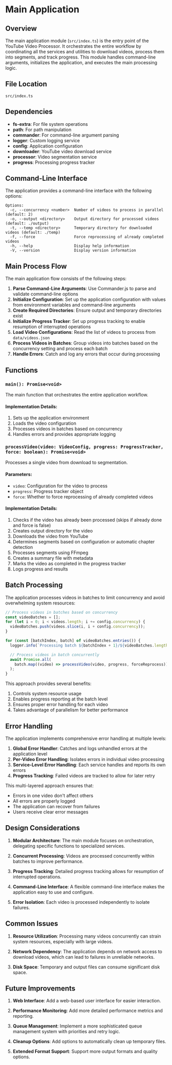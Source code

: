 # Main Application

## Overview

The main application module (`src/index.ts`) is the entry point of the YouTube Video Processor. It orchestrates the entire workflow by coordinating all the services and utilities to download videos, process them into segments, and track progress. This module handles command-line arguments, initializes the application, and executes the main processing logic.

## File Location

`src/index.ts`

## Dependencies

- **fs-extra**: For file system operations
- **path**: For path manipulation
- **commander**: For command-line argument parsing
- **logger**: Custom logging service
- **config**: Application configuration
- **downloader**: YouTube video download service
- **processor**: Video segmentation service
- **progress**: Processing progress tracker

## Command-Line Interface

The application provides a command-line interface with the following options:

```
Options:
  -c, --concurrency <number>  Number of videos to process in parallel (default: 2)
  -o, --output <directory>    Output directory for processed videos (default: ./output)
  -t, --temp <directory>      Temporary directory for downloaded videos (default: ./temp)
  -f, --force                 Force reprocessing of already completed videos
  -h, --help                  Display help information
  -V, --version               Display version information
```

## Main Process Flow

The main application flow consists of the following steps:

1. **Parse Command-Line Arguments**: Use Commander.js to parse and validate command-line options
2. **Initialize Configuration**: Set up the application configuration with values from environment variables and command-line arguments
3. **Create Required Directories**: Ensure output and temporary directories exist
4. **Initialize Progress Tracker**: Set up progress tracking to enable resumption of interrupted operations
5. **Load Video Configurations**: Read the list of videos to process from `data/videos.json`
6. **Process Videos in Batches**: Group videos into batches based on the concurrency setting and process each batch
7. **Handle Errors**: Catch and log any errors that occur during processing

## Functions

### `main(): Promise<void>`

The main function that orchestrates the entire application workflow.

#### Implementation Details:

1. Sets up the application environment
2. Loads the video configuration
3. Processes videos in batches based on concurrency
4. Handles errors and provides appropriate logging

### `processVideo(video: VideoConfig, progress: ProgressTracker, force: boolean): Promise<void>`

Processes a single video from download to segmentation.

#### Parameters:

- `video`: Configuration for the video to process
- `progress`: Progress tracker object
- `force`: Whether to force reprocessing of already completed videos

#### Implementation Details:

1. Checks if the video has already been processed (skips if already done and force is false)
2. Creates output directory for the video
3. Downloads the video from YouTube
4. Determines segments based on configuration or automatic chapter detection
5. Processes segments using FFmpeg
6. Creates a summary file with metadata
7. Marks the video as completed in the progress tracker
8. Logs progress and results

## Batch Processing

The application processes videos in batches to limit concurrency and avoid overwhelming system resources:

```typescript
// Process videos in batches based on concurrency
const videoBatches = [];
for (let i = 0; i < videos.length; i += config.concurrency) {
  videoBatches.push(videos.slice(i, i + config.concurrency));
}

for (const [batchIndex, batch] of videoBatches.entries()) {
  logger.info(`Processing batch ${batchIndex + 1}/${videoBatches.length}`);

  // Process videos in batch concurrently
  await Promise.all(
    batch.map((video) => processVideo(video, progress, forceReprocess))
  );
}
```

This approach provides several benefits:

1. Controls system resource usage
2. Enables progress reporting at the batch level
3. Ensures proper error handling for each video
4. Takes advantage of parallelism for better performance

## Error Handling

The application implements comprehensive error handling at multiple levels:

1. **Global Error Handler**: Catches and logs unhandled errors at the application level
2. **Per-Video Error Handling**: Isolates errors in individual video processing
3. **Service-Level Error Handling**: Each service handles and reports its own errors
4. **Progress Tracking**: Failed videos are tracked to allow for later retry

This multi-layered approach ensures that:

- Errors in one video don't affect others
- All errors are properly logged
- The application can recover from failures
- Users receive clear error messages

## Design Considerations

1. **Modular Architecture**: The main module focuses on orchestration, delegating specific functions to specialized services.

2. **Concurrent Processing**: Videos are processed concurrently within batches to improve performance.

3. **Progress Tracking**: Detailed progress tracking allows for resumption of interrupted operations.

4. **Command-Line Interface**: A flexible command-line interface makes the application easy to use and configure.

5. **Error Isolation**: Each video is processed independently to isolate failures.

## Common Issues

1. **Resource Utilization**: Processing many videos concurrently can strain system resources, especially with large videos.

2. **Network Dependency**: The application depends on network access to download videos, which can lead to failures in unreliable networks.

3. **Disk Space**: Temporary and output files can consume significant disk space.

## Future Improvements

1. **Web Interface**: Add a web-based user interface for easier interaction.

2. **Performance Monitoring**: Add more detailed performance metrics and reporting.

3. **Queue Management**: Implement a more sophisticated queue management system with priorities and retry logic.

4. **Cleanup Options**: Add options to automatically clean up temporary files.

5. **Extended Format Support**: Support more output formats and quality options.
